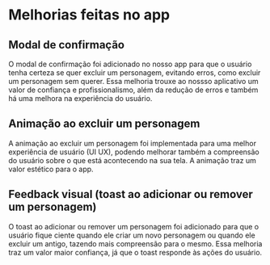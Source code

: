 # Melhorias feitas no app

## Modal de confirmação
O modal de confirmação foi adicionado no nosso app para que o usuário tenha certeza se quer excluir um personagem, evitando erros, como excluir um personagem sem querer. Essa melhoria trouxe ao nossso aplicativo um valor de confiança e profissionalismo, além da redução de erros e também há uma melhora na experiência do usuário.

## Animação ao excluir um personagem
A animação ao excluir um personagem foi implementada para uma melhor experiência de usuário (UI UX), podendo melhorar também a compreensão do usuário sobre o que está acontecendo na sua tela. A animação traz um valor estético para o app.

## Feedback visual (toast ao adicionar ou remover um personagem)
O toast ao adicionar ou remover um personagem foi adicionado para que o usuário fique ciente quando ele criar um novo personagem ou quando ele excluir um antigo, tazendo mais compreensão para o mesmo. Essa melhoria traz um valor maior confiança, já que o toast responde às ações do usuário.
